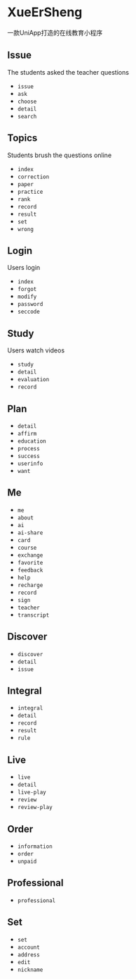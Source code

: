 # XueErSheng

一款UniApp打造的在线教育小程序

## Issue

The students asked the teacher questions

* `issue`
* `ask`
* `choose`
* `detail`
* `search`

## Topics

Students brush the questions online

* `index`
* `correction`
* `paper`
* `practice`
* `rank`
* `record`
* `result`
* `set`
* `wrong`

## Login

Users login

* `index`
* `forgot`
* `modify`
* `password`
* `seccode`

## Study

Users watch videos

* `study`
* `detail`
* `evaluation`
* `record`

## Plan

* `detail`
* `affirm`
* `education`
* `process`
* `success`
* `userinfo`
* `want`

## Me

* `me`
* `about`
* `ai`
* `ai-share`
* `card`
* `course`
* `exchange`
* `favorite`
* `feedback`
* `help`
* `recharge`
* `record`
* `sign`
* `teacher`
* `transcript`

## Discover

* `discover`
* `detail`
* `issue`

## Integral

* `integral`
* `detail`
* `record`
* `result`
* `rule`

## Live

* `live`
* `detail`
* `live-play`
* `review`
* `review-play`

## Order

* `information`
* `order`
* `unpaid`

## Professional

* `professional`

## Set

* `set`
* `account`
* `address`
* `edit`
* `nickname`


